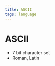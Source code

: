 ```yaml
---
title: ASCII
tags: language
---
```


# ASCII
- 7 bit character set
- Roman, Latin
























